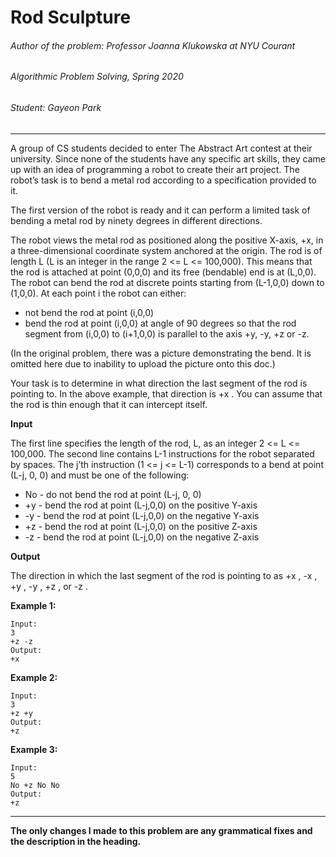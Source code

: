 # Rod Sculpture
###### Author of the problem: Professor Joanna Klukowska at NYU Courant

###### Algorithmic Problem Solving, Spring 2020

###### Student: Gayeon Park

***
A group of CS students decided to enter The Abstract Art contest at their university. Since none of the students have
any specific art skills, they came up with an idea of programming a robot to create their art project. The robot’s task is
to bend a metal rod according to a specification provided to it.

The first version of the robot is ready and it can perform a limited task of bending a metal rod by ninety degrees in
different directions.

The robot views the metal rod as positioned along the positive X-axis, +x, in a three-dimensional coordinate system
anchored at the origin. The rod is of length L (L is an integer in the range 2 <= L <= 100,000). This means that the rod
is attached at point (0,0,0) and its free (bendable) end is at (L,0,0). The robot can bend the rod at discrete points
starting from (L-1,0,0) down to (1,0,0). At each point i the robot can either:

- not bend the rod at point (i,0,0)
- bend the rod at point (i,0,0) at angle of 90 degrees so that the rod segment from (i,0,0) to (i+1,0,0) is parallel to the
axis +y, -y, +z or -z.


(In the original problem, there was a picture demonstrating the bend. It is omitted here due to inability to upload the picture onto this doc.)

Your task is to determine in what direction the last segment of the rod is pointing to. In the above example, that
direction is +x . You can assume that the rod is thin enough that it can intercept itself.


**Input**

The first line specifies the length of the rod, L, as an integer 2 <= L <= 100,000. The second line contains L-1
instructions for the robot separated by spaces. The j’th instruction (1 <= j <= L-1) corresponds to a bend at point (L-j, 0,
0) and must be one of the following:

- No - do not bend the rod at point (L-j, 0, 0)
- +y - bend the rod at point (L-j,0,0) on the positive Y-axis
- -y - bend the rod at point (L-j,0,0) on the negative Y-axis
- +z - bend the rod at point (L-j,0,0) on the positive Z-axis
- -z - bend the rod at point (L-j,0,0) on the negative Z-axis

**Output**

The direction in which the last segment of the rod is pointing to as +x , -x , +y , -y , +z , or -z .


**Example 1:**
```
Input:
3
+z -z
Output:
+x
```

**Example 2:**
```
Input:
3
+z +y
Output:
+z
```

**Example 3:**
```
Input:
5
No +z No No
Output:
+z
```

***
**The only changes I made to this problem are any grammatical fixes and the description in the heading.**
